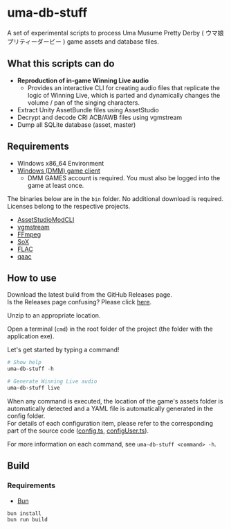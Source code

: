 # uma-db-stuff

A set of experimental scripts to process Uma Musume Pretty Derby ( ウマ娘 プリティーダービー ) game assets and database files.

## What this scripts can do

- **Reproduction of in-game Winning Live audio**
  - Provides an interactive CLI for creating audio files that replicate the logic of Winning Live, which is parted and dynamically changes the volume / pan of the singing characters.
- Extract Unity AssetBundle files using AssetStudio
- Decrypt and decode CRI ACB/AWB files using vgmstream
- Dump all SQLite database (asset, master)

## Requirements

- Windows x86_64 Environment
- [Windows (DMM) game client](https://dmg.umamusume.jp/)
  - DMM GAMES account is required. You must also be logged into the game at least once.

The binaries below are in the `bin` folder. No additional download is required.  
Licenses belong to the respective projects.

- [AssetStudioModCLI](https://github.com/aelurum/AssetStudio/)
- [vgmstream](https://vgmstream.org/)
- [FFmpeg](https://ffmpeg.org/)
- [SoX](https://sourceforge.net/projects/sox/)
- [FLAC](https://xiph.org/flac/)
- [qaac](https://github.com/nu774/qaac/)

## How to use

Download the latest build from the GitHub Releases page.  
Is the Releases page confusing? Please click [here](https://gitload.net/daydreamer-json/uma-db-stuff/).

Unzip to an appropriate location.

Open a terminal (`cmd`) in the root folder of the project (the folder with the application exe).

Let's get started by typing a command!

```powershell
# Show help
uma-db-stuff -h

# Generate Winning Live audio
uma-db-stuff live
```

When any command is executed, the location of the game's assets folder is automatically detected and a YAML file is automatically generated in the config folder.  
For details of each configuration item, please refer to the corresponding part of the source code ([config.ts](/src/utils/config.ts), [configUser.ts](/src/utils/configUser.ts)).

For more information on each command, see `uma-db-stuff <command> -h`.

## Build

### Requirements

- [Bun](https://bun.sh/)

```
bun install
bun run build
```
